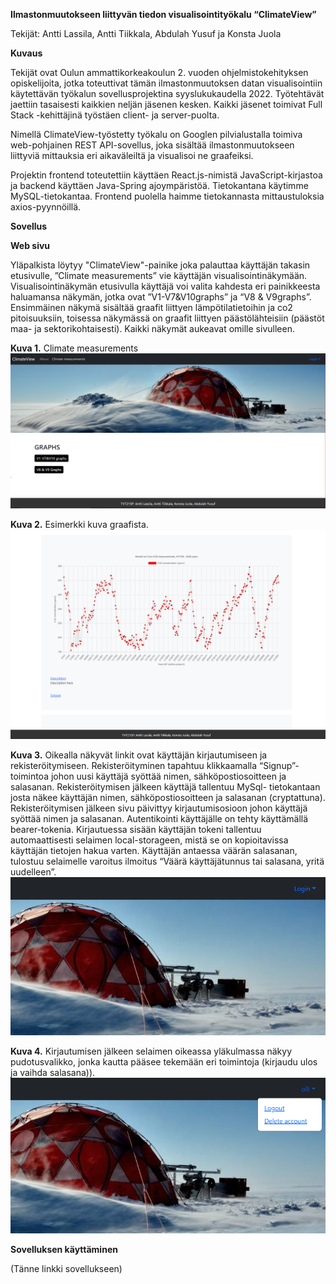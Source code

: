 **Ilmastonmuutokseen liittyvän tiedon visualisointityökalu “ClimateView”**  

Tekijät: Antti Lassila, Antti Tiikkala, Abdulah Yusuf ja Konsta Juola  

**Kuvaus**  

Tekijät ovat Oulun ammattikorkeakoulun 2. vuoden ohjelmistokehityksen opiskelijoita, jotka toteuttivat tämän ilmastonmuutoksen datan visualisointiin käytettävän työkalun sovellusprojektina syyslukukaudella 2022. Työtehtävät jaettiin tasaisesti kaikkien neljän jäsenen kesken. Kaikki jäsenet toimivat Full Stack -kehittäjinä työstäen client- ja server-puolta.  

Nimellä ClimateView-työstetty työkalu on Googlen pilvialustalla toimiva web-pohjainen REST API-sovellus, joka sisältää ilmastonmuutokseen liittyviä mittauksia eri aikaväleiltä ja visualisoi ne graafeiksi.  

Projektin frontend toteutettiin käyttäen React.js-nimistä JavaScript-kirjastoa ja backend käyttäen Java-Spring ajoympäristöä. Tietokantana käytimme MySQL-tietokantaa. Frontend puolella haimme tietokannasta mittaustuloksia axios-pyynnöillä.  

**Sovellus**  

**Web sivu**  

Yläpalkista löytyy "ClimateView"-painike joka palauttaa käyttäjän takasin etusivulle, ”Climate measurements” vie käyttäjän visualisointinäkymään. Visualisointinäkymän etusivulla käyttäjä  voi valita kahdesta eri painikkeesta haluamansa näkymän, jotka ovat ”V1-V7&V10graphs” ja “V8 & V9graphs”. Ensimmäinen näkymä sisältää graafit liittyen lämpötilatietoihin ja co2 pitoisuuksiin, toisessa näkymässä on graafit liittyen päästölähteisiin (päästöt maa- ja sektorikohtaisesti). Kaikki näkymät aukeavat omille sivulleen.  

**Kuva 1.** Climate measurements 
![Alt text](src/re.PNG)  

**Kuva 2.** Esimerkki kuva graafista. 
![Alt text](src/re2.PNG)  

**Kuva 3.** Oikealla näkyvät linkit ovat käyttäjän kirjautumiseen ja rekisteröitymiseen. Rekisteröityminen tapahtuu klikkaamalla “Signup”-toimintoa johon uusi käyttäjä syöttää nimen, sähköpostiosoitteen ja salasanan. Rekisteröitymisen jälkeen käyttäjä tallentuu MySql- tietokantaan josta näkee käyttäjän nimen, sähköpostiosoitteen ja salasanan (cryptattuna). Rekisteröitymisen jälkeen sivu päivittyy kirjautumisosioon johon käyttäjä syöttää nimen ja salasanan. Autentikointi käyttäjälle on tehty käyttämällä bearer-tokenia. Kirjautuessa sisään käyttäjän tokeni tallentuu automaattisesti selaimen local-storageen, mistä se on kopioitavissa käyttäjän tietojen hakua varten. Käyttäjän antaessa väärän salasanan, tulostuu selaimelle varoitus ilmoitus “Väärä käyttäjätunnus tai salasana, yritä uudelleen”.
 ![Alt text](src/re3.PNG)  

**Kuva 4.** Kirjautumisen jälkeen selaimen oikeassa yläkulmassa näkyy pudotusvalikko, jonka kautta pääsee tekemään eri toimintoja (kirjaudu ulos ja vaihda salasana)).
 ![Alt text](src/re4.PNG)  

**Sovelluksen käyttäminen**  

(Tänne linkki sovellukseen)  
